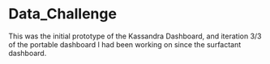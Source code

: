 # Data_Challenge
 
This was the initial prototype of the Kassandra Dashboard, and iteration 3/3 of the portable dashboard I had been working on since the surfactant dashboard.
